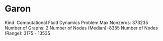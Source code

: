 # Garon

Kind: Computational Fluid Dynamics Problem
Max Nonzeros: 373235
Number of Graphs: 2
Number of Nodes (Median): 8355
Number of Nodes (Range): 3175 - 13535